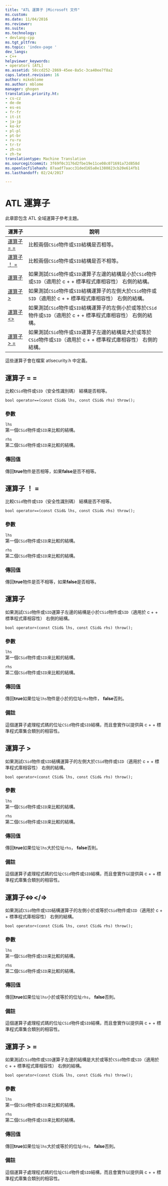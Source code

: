 ```yaml
---
title: "ATL 運算子 |Microsoft 文件"
ms.custom: 
ms.date: 11/04/2016
ms.reviewer: 
ms.suite: 
ms.technology:
- devlang-cpp
ms.tgt_pltfrm: 
ms.topic: 'index-page '
dev_langs:
- C++
helpviewer_keywords:
- operators [ATL]
ms.assetid: 58ccd252-2869-45ee-8a5c-3ca40ee7f8a2
caps.latest.revision: 16
author: mikeblome
ms.author: mblome
manager: ghogen
translation.priority.ht:
- cs-cz
- de-de
- es-es
- fr-fr
- it-it
- ja-jp
- ko-kr
- pl-pl
- pt-br
- ru-ru
- tr-tr
- zh-cn
- zh-tw
translationtype: Machine Translation
ms.sourcegitcommit: 3f69f0c3176d2fbe19e11ce08c071691a72d858d
ms.openlocfilehash: 87aadf7aacc31ded165a8e1380823cb20e614fb1
ms.lasthandoff: 02/24/2017

---
```

# <a name="atl-operators"></a>ATL 運算子
此章節包含 ATL 全域運算子參考主題。  
  
|運算子|說明|  
|--------------|-----------------|  
|[運算子 = =](#operator_eq_eq)|比較兩個`CSid`物件或`SID`結構是否相等。|  
|[運算子 ！ =](#operator_neq)|比較兩個`CSid`物件或`SID`結構是否不相等。|  
|[運算子](#operator_lt)|如果測試`CSid`物件或`SID`運算子左邊的結構是小於`CSid`物件或`SID`（適用於 c + + 標準程式庫相容性） 右側的結構。|  
|[運算子 >](#operator_gt)|如果測試`CSid`物件或`SID`結構運算子的左側大於`CSid`物件或`SID`（適用於 c + + 標準程式庫相容性） 右側的結構。|  
|[運算子<>](#operator_lt__eq)|如果測試`CSid`物件或`SID`結構運算子的左側小於或等於`CSid`物件或`SID`（適用於 c + + 標準程式庫相容性） 右側的結構。|  
|[運算子 > =](#operator_gt__eq)|如果測試`CSid`物件或`SID`運算子左邊的結構是大於或等於`CSid`物件或`SID`（適用於 c + + 標準程式庫相容性） 右側的結構。|  
  
 這些運算子會在檔案 atlsecurity.h 中定義。  
  
##  <a name="a-nameoperatoreqeqa--operator-"></a><a name="operator_eq_eq"></a>運算子 = =  
 比較`CSid`物件或`SID`（安全性識別碼） 結構是否相等。  
  
```   
bool operator==(const CSid& lhs, const CSid& rhs) throw(); 
```  
  
### <a name="parameters"></a>參數  
 `lhs`  
 第一個`CSid`物件或`SID`来比較的結構。  
  
 `rhs`  
 第二個`CSid`物件或`SID`来比較的結構。  
  
### <a name="return-value"></a>傳回值  
 傳回**true**物件是否相等，如果**false**是否不相等。  
  
##  <a name="a-nameoperatorneqa--operator-"></a><a name="operator_neq"></a>運算子 ！ =  
 比較`CSid`物件或`SID`（安全性識別碼） 結構是否不相等。  
  
```   
bool operator==(const CSid& lhs, const CSid& rhs) throw(); 
```  
  
### <a name="parameters"></a>參數  
 `lhs`  
 第一個`CSid`物件或`SID`来比較的結構。  
  
 `rhs`  
 第二個`CSid`物件或`SID`来比較的結構。  
  
### <a name="return-value"></a>傳回值  
 傳回**true**物件是否不相等，如果**false**是否相等。  
  
##  <a name="a-nameoperatorlta--operator-"></a><a name="operator_lt"></a>運算子  
 如果測試`CSid`物件或`SID`運算子左邊的結構是小於`CSid`物件或`SID`（適用於 c + + 標準程式庫相容性） 右側的結構。  
  
```   
bool operator<(const CSid& lhs, const CSid& rhs) throw(); 
```  
  
### <a name="parameters"></a>參數  
 `lhs`  
 第一個`CSid`物件或`SID`来比較的結構。  
  
 `rhs`  
 第二個`CSid`物件或`SID`来比較的結構。  
  
### <a name="return-value"></a>傳回值  
 傳回**true**如果位址`lhs`物件是小於的位址`rhs`物件， **false**否則。  
  
### <a name="remarks"></a>備註  
 這個運算子處理程式碼的位址`CSid`物件或`SID`結構，而且會實作以提供與 c + + 標準程式庫集合類別的相容性。  
  
##  <a name="a-nameoperatorgta--operator-"></a><a name="operator_gt"></a>運算子 >  
 如果測試`CSid`物件或`SID`結構運算子的左側大於`CSid`物件或`SID`（適用於 c + + 標準程式庫相容性） 右側的結構。  
  
```   
bool operator<(const CSid& lhs, const CSid& rhs) throw(); 
```  
  
### <a name="parameters"></a>參數  
 `lhs`  
 第一個`CSid`物件或`SID`来比較的結構。  
  
 `rhs`  
 第二個`CSid`物件或`SID`来比較的結構。  
  
### <a name="return-value"></a>傳回值  
 傳回**true**如果位址`lhs`大於位址`rhs`， **false**否則。  
  
### <a name="remarks"></a>備註  
 這個運算子處理程式碼的位址`CSid`物件或`SID`結構，而且會實作以提供與 c + + 標準程式庫集合類別的相容性。  
  
##  <a name="a-nameoperatorlteqa--operator-"></a><a name="operator_lt__eq"></a>運算子<=></=>  
 如果測試`CSid`物件或`SID`結構運算子的左側小於或等於`CSid`物件或`SID`（適用於 c + + 標準程式庫相容性） 右側的結構。  
  
```   
bool operator<(const CSid& lhs, const CSid& rhs) throw(); 
```  
  
### <a name="parameters"></a>參數  
 `lhs`  
 第一個`CSid`物件或`SID`来比較的結構。  
  
 `rhs`  
 第二個`CSid`物件或`SID`来比較的結構。  
  
### <a name="return-value"></a>傳回值  
 傳回**true**如果位址`lhs`小於或等於的位址`rhs`， **false**否則。  
  
### <a name="remarks"></a>備註  
 這個運算子處理程式碼的位址`CSid`物件或`SID`結構，而且會實作以提供與 c + + 標準程式庫集合類別的相容性。  
  
##  <a name="a-nameoperatorgteqa--operator-"></a><a name="operator_gt__eq"></a>運算子 > =  
 如果測試`CSid`物件或`SID`運算子左邊的結構是大於或等於`CSid`物件或`SID`（適用於 c + + 標準程式庫相容性） 右側的結構。  
  
```   
bool operator<(const CSid& lhs, const CSid& rhs) throw(); 
```  
  
### <a name="parameters"></a>參數  
 `lhs`  
 第一個`CSid`物件或`SID`来比較的結構。  
  
 `rhs`  
 第二個`CSid`物件或`SID`来比較的結構。  
  
### <a name="return-value"></a>傳回值  
 傳回**true**如果位址`lhs`大於或等於的位址`rhs`， **false**否則。  
  
### <a name="remarks"></a>備註  
 這個運算子處理程式碼的位址`CSid`物件或`SID`結構，而且會實作以提供與 c + + 標準程式庫集合類別的相容性。




